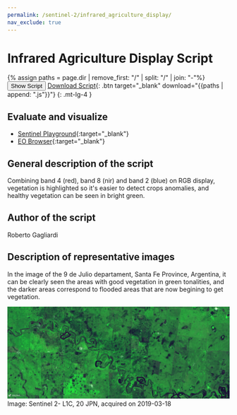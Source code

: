 ```yaml
---
permalink: /sentinel-2/infrared_agriculture_display/
nav_exclude: true
---
```


# Infrared Agriculture Display Script

{% assign paths = page.dir | remove_first: "/" | split: "/" | join: "-"%}
<button class="btn btn-primary" id="toggle-script" onclick="toggleScript()">Show Script</button>
[Download Script](script.js){: .btn target="_blank" download="{{paths | append: ".js"}}"}
{: .mt-lg-4 }

<div id="script" style="display:none;"> 
{% highlight javascript %}
{% include_relative script.js %}
{% endhighlight %}
</div>


## Evaluate and visualize
 - [Sentinel Playground](https://apps.sentinel-hub.com/sentinel-playground/?source=S2&lat=-29.428459541897272&lng=-61.45829200744629&zoom=14&preset=CUSTOM&layers=B01,B02,B03&maxcc=20&gain=1.0&gamma=1.0&time=2018-09-01%7C2019-03-18&atmFilter=&showDates=false&evalscript=LyoKQXV0aG9yIG9mIHRoZSBzY3JpcHQ6IFJvYmVydG8gR2FnbGlhcmRpCiovCgpyZXR1cm4gW0IwNCoyLjUsQjA4KjIuNSxCMDIqMi41XTs%3D){:target="_blank"}    
 - [EO Browser](https://apps.sentinel-hub.com/eo-browser/?lat=-29.41840&lng=-61.45701&zoom=14&time=2019-03-18&preset=CUSTOM&datasource=Sentinel-2%20L1C&layers=B01,B02,B03&evalscript=LyoKQXV0aG9yIG9mIHRoZSBzY3JpcHQ6IFJvYmVydG8gR2FnbGlhcmRpCiovCgpyZXR1cm4gW0IwNCoyLjUsQjA4KjIuNSxCMDIqMi41XTs%3D){:target="_blank"} 


## General description of the script

Combining band 4 (red), band 8 (nir) and band 2 (blue) on RGB display, vegetation is highlighted so it's easier to detect crops anomalies, and healthy vegetation can be seen in bright green.

## Author of the script

Roberto Gagliardi

## Description of representative images

In the image of the 9 de Julio departament, Santa Fe Province, Argentina, it can be clearly seen the areas with good vegetation in green tonalities, and the darker areas correspond to flooded areas that are now begining to get vegetation.

![Infrared Agriculture Display script example](fig/infrared_agriculture.png)
Image: Sentinel 2- L1C, 20 JPN, acquired on 2019-03-18
